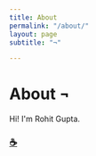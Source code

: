 ```yaml
---
title: About
permalink: "/about/"
layout: page
subtitle: "¬"

---
```

# About ¬

Hi! I'm Rohit Gupta. 

<!-- I'm also [@yakinavault](https://twitter.com/yakinavault) on twitter. -->

<!-- All written content on this site is provided under a Creative Commons ShareAlike license. 
All code is provided under a MIT license unless otherwise stated. -->

<!-- You can see my resume [here](https://goo.gl/96aepH) or download a [PDF](https://goo.gl/D2GXJ9). -->

### [☕](https://ko-fi.com/S6S51GBT3)